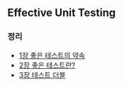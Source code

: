 ## Effective Unit Testing

### 정리
- [1장 좋은 테스트의 약속](./summary/chap01.md)
- [2장 좋은 테스트란?](./summary/chap02.md)
- [3장 테스트 더블](./summary/chap03.md)